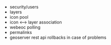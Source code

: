 - security/users
- layers
- icon pool
- icon <--> layer association
- webeoc polling
- permalinks
- geoserver rest api rollbacks in case of problems
